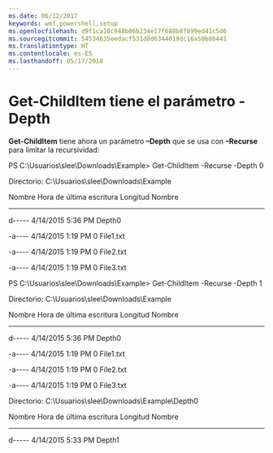 ```yaml
---
ms.date: 06/12/2017
keywords: wmf,powershell,setup
ms.openlocfilehash: d9f1ca10c948b06b234e17f688b8f899ed41c5d6
ms.sourcegitcommit: 54534635eedacf531d8d6344019dc16a50b8b441
ms.translationtype: HT
ms.contentlocale: es-ES
ms.lasthandoff: 05/17/2018
---
```

# <a name="get-childitem-has--depth-parameter"></a>Get-ChildItem tiene el parámetro -Depth
**Get-ChildItem** tiene ahora un parámetro **–Depth** que se usa con **–Recurse** para limitar la recursividad:

PS C:\\Usuarios\\slee\\Downloads\\Example&gt; Get-ChildItem -Recurse -Depth 0

Directorio: C:\\Usuarios\\slee\\Downloads\\Example

Nombre Hora de última escritura Longitud Nombre

---- ------------- ------ ----

d----- 4/14/2015 5:36 PM Depth0

-a---- 4/14/2015 1:19 PM 0 File1.txt

-a---- 4/14/2015 1:19 PM 0 File2.txt

-a---- 4/14/2015 1:19 PM 0 File3.txt

PS C:\\Usuarios\\slee\\Downloads\\Example&gt; Get-ChildItem -Recurse -Depth 1

Directorio: C:\\Usuarios\\slee\\Downloads\\Example

Nombre Hora de última escritura Longitud Nombre

---- ------------- ------ ----

d----- 4/14/2015 5:36 PM Depth0

-a---- 4/14/2015 1:19 PM 0 File1.txt

-a---- 4/14/2015 1:19 PM 0 File2.txt

-a---- 4/14/2015 1:19 PM 0 File3.txt

Directorio: C:\\Usuarios\\slee\\Downloads\\Example\\Depth0

Nombre Hora de última escritura Longitud Nombre

---- ------------- ------ ----

d----- 4/14/2015 5:33 PM Depth1
